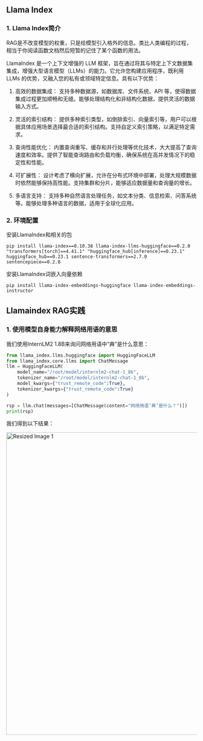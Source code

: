 ## Llama Index

### 1. Llama Index简介

RAG是不改变模型的权重，只是给模型引入格外的信息。类比人类编程的过程，相当于你阅读函数文档然后短暂的记住了某个函数的用法。

LlamaIndex 是一个上下文增强的 LLM 框架，旨在通过将其与特定上下文数据集集成，增强大型语言模型（LLMs）的能力。它允许您构建应用程序，既利用 LLMs 的优势，又融入您的私有或领域特定信息。具有以下优势：

1. 高效的数据集成：
支持多种数据源，如数据库、文件系统、API 等，使得数据集成过程更加顺畅和无缝。能够处理结构化和非结构化数据，提供灵活的数据输入方式。

2. 灵活的索引结构：
提供多种索引类型，如倒排索引、向量索引等，用户可以根据具体应用场景选择最合适的索引结构。支持自定义索引策略，以满足特定需求。
3. 查询性能优化：
内置查询重写、缓存和并行处理等优化技术，大大提高了查询速度和效率。提供了智能查询路由和负载均衡，确保系统在高并发情况下的稳定性和性能。

4. 可扩展性：
设计考虑了横向扩展，允许在分布式环境中部署，处理大规模数据时依然能够保持高性能。支持集群和分片，能够适应数据量和查询量的增长。

5. 多语言支持：
支持多种自然语言处理任务，如文本分类、信息检索、问答系统等。能够处理多种语言的数据，适用于全球化应用。

### 2. 环境配置

安装LlamaIndex和相关的包

```code
pip install llama-index==0.10.38 llama-index-llms-huggingface==0.2.0 "transformers[torch]==4.41.1" "huggingface_hub[inference]==0.23.1" huggingface_hub==0.23.1 sentence-transformers==2.7.0 sentencepiece==0.2.0
```

安装LlamaIndex词嵌入向量依赖

```code
pip install llama-index-embeddings-huggingface llama-index-embeddings-instructor
```

## Llamaindex RAG实践

### 1. 使用模型自身能力解释网络用语的意思

我们使用InternLM2 1.8B来询问网络用语中“典”是什么意思：

```python
from llama_index.llms.huggingface import HuggingFaceLLM
from llama_index.core.llms import ChatMessage
llm = HuggingFaceLLM(
    model_name="/root/model/internlm2-chat-1_8b",
    tokenizer_name="/root/model/internlm2-chat-1_8b",
    model_kwargs={"trust_remote_code":True},
    tokenizer_kwargs={"trust_remote_code":True}
)

rsp = llm.chat(messages=[ChatMessage(content="网络用语‘典’是什么？")])
print(rsp)
```

我们得到以下结果：

<img src="无rag.png" alt="Resized Image 1" width="800"/>

